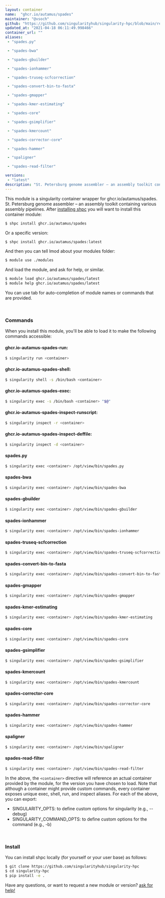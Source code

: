 ```yaml
---
layout: container
name:  "ghcr.io/autamus/spades"
maintainer: "@vsoch"
github: "https://github.com/singularityhub/singularity-hpc/blob/main/registry/ghcr.io/autamus/spades/container.yaml"
updated_at: "2021-04-18 06:11:49.998466"
container_url: ""
aliases:
 - "spades.py"

 - "spades-bwa"

 - "spades-gbuilder"

 - "spades-ionhammer"

 - "spades-truseq-scfcorrection"

 - "spades-convert-bin-to-fasta"

 - "spades-gmapper"

 - "spades-kmer-estimating"

 - "spades-core"

 - "spades-gsimplifier"

 - "spades-kmercount"

 - "spades-corrector-core"

 - "spades-hammer"

 - "spaligner"

 - "spades-read-filter"

versions:
 - "latest"
description: "St. Petersburg genome assembler – an assembly toolkit containing various assembly pipelines."
---
```


This module is a singularity container wrapper for ghcr.io/autamus/spades.
St. Petersburg genome assembler – an assembly toolkit containing various assembly pipelines.
After [installing shpc](#install) you will want to install this container module:

```bash
$ shpc install ghcr.io/autamus/spades
```

Or a specific version:

```bash
$ shpc install ghcr.io/autamus/spades:latest
```

And then you can tell lmod about your modules folder:

```bash
$ module use ./modules
```

And load the module, and ask for help, or similar.

```bash
$ module load ghcr.io/autamus/spades/latest
$ module help ghcr.io/autamus/spades/latest
```

You can use tab for auto-completion of module names or commands that are provided.

<br>

### Commands

When you install this module, you'll be able to load it to make the following commands accessible:

#### ghcr.io-autamus-spades-run:

```bash
$ singularity run <container>
```

#### ghcr.io-autamus-spades-shell:

```bash
$ singularity shell -s /bin/bash <container>
```

#### ghcr.io-autamus-spades-exec:

```bash
$ singularity exec -s /bin/bash <container> "$@"
```

#### ghcr.io-autamus-spades-inspect-runscript:

```bash
$ singularity inspect -r <container>
```

#### ghcr.io-autamus-spades-inspect-deffile:

```bash
$ singularity inspect -d <container>
```


#### spades.py
       
```bash
$ singularity exec <container> /opt/view/bin/spades.py
```


#### spades-bwa
       
```bash
$ singularity exec <container> /opt/view/bin/spades-bwa
```


#### spades-gbuilder
       
```bash
$ singularity exec <container> /opt/view/bin/spades-gbuilder
```


#### spades-ionhammer
       
```bash
$ singularity exec <container> /opt/view/bin/spades-ionhammer
```


#### spades-truseq-scfcorrection
       
```bash
$ singularity exec <container> /opt/view/bin/spades-truseq-scfcorrection
```


#### spades-convert-bin-to-fasta
       
```bash
$ singularity exec <container> /opt/view/bin/spades-convert-bin-to-fasta
```


#### spades-gmapper
       
```bash
$ singularity exec <container> /opt/view/bin/spades-gmapper
```


#### spades-kmer-estimating
       
```bash
$ singularity exec <container> /opt/view/bin/spades-kmer-estimating
```


#### spades-core
       
```bash
$ singularity exec <container> /opt/view/bin/spades-core
```


#### spades-gsimplifier
       
```bash
$ singularity exec <container> /opt/view/bin/spades-gsimplifier
```


#### spades-kmercount
       
```bash
$ singularity exec <container> /opt/view/bin/spades-kmercount
```


#### spades-corrector-core
       
```bash
$ singularity exec <container> /opt/view/bin/spades-corrector-core
```


#### spades-hammer
       
```bash
$ singularity exec <container> /opt/view/bin/spades-hammer
```


#### spaligner
       
```bash
$ singularity exec <container> /opt/view/bin/spaligner
```


#### spades-read-filter
       
```bash
$ singularity exec <container> /opt/view/bin/spades-read-filter
```



In the above, the `<container>` directive will reference an actual container provided
by the module, for the version you have chosen to load. Note that although a container
might provide custom commands, every container exposes unique exec, shell, run, and
inspect aliases. For each of the above, you can export:

 - SINGULARITY_OPTS: to define custom options for singularity (e.g., --debug)
 - SINGULARITY_COMMAND_OPTS: to define custom options for the command (e.g., -b)

<br>
  
### Install

You can install shpc locally (for yourself or your user base) as follows:

```bash
$ git clone https://github.com/singularityhub/singularity-hpc
$ cd singularity-hpc
$ pip install -e .
```

Have any questions, or want to request a new module or version? [ask for help!](https://github.com/singularityhub/singularity-hpc/issues)